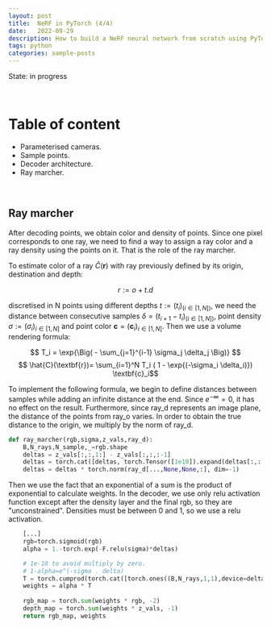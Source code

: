 ```yaml
---
layout: post
title:  NeRF in PyTorch (4/4)
date:   2022-09-29
description: How to build a NeRF neural network from scratch using PyTorch.
tags: python
categories: sample-posts
---
```


State: in progress

<p> <br> </p>

# Table of content

* Parameterised cameras.
* Sample points.
* Decoder architecture.
* Ray marcher.

<p> <br> </p>

## Ray marcher

After decoding points, we obtain color and density of points. Since one pixel corresponds
to one ray, we need to find a way to assign a ray color and a ray density using the 
points on it. That is the role of the ray marcher.


To estimate color of a ray $\hat{C}(\textbf{r})$ with ray previously defined by its origin, destination and depth: 

$$r := o + t.d$$ 

discretised in N points using different depths $t := (t_i)_{(i \in [1,N])}$, 
we need the distance between consecutive samples $\delta = ( t_{i+1} - t_i)_{(i \in [1,N])}$, 
point density $\sigma := (\sigma_i)_{i \in [1,N]}$ and point color $\textbf{c}= (\textbf{c}_i)_{i \in [1,N]}$. Then we use a volume rendering formula:

$$ T_i = \exp{\Big( - \sum_{j=1}^{i-1} \sigma_j \delta_j \Big)} $$
$$ \hat{C}(\textbf{r})= \sum_{i=1}^N T_i ( 1 - \exp{(-\sigma_i \delta_i)})  \textbf{c}_i$$

To implement the following formula, we begin to define distances between samples
 while adding an infinite distance at the end. Since $e^{-\infty}=0$, it has no 
 effect on the result. Furthermore, since ray_d represents an image plane, 
 the distance of the points from ray_o varies. In order to obtain the true 
 distance to the origin, we multiply by the norm of ray_d.

```python 
def ray_marcher(rgb,sigma,z_vals,ray_d):
    B,N_rays,N_sample,_=rgb.shape
    deltas = z_vals[:,:,1:] - z_vals[:,:,:-1]
    deltas = torch.cat([deltas, torch.Tensor([1e10]).expand(deltas[:,:,:1,:].shape).to(device=deltas.device)], -2)
    deltas = deltas * torch.norm(ray_d[...,None,None,:], dim=-1)
```

Then we use the fact that an exponential of a sum is the product of exponential to
calculate weights. In the decoder, we use only relu activation function except after
the density layer and the final rgb, so they are "unconstrained". Densities must be
between 0 and 1, so we use a relu activation.
```python 
    [...]
    rgb=torch.sigmoid(rgb)
    alpha = 1.-torch.exp(-F.relu(sigma)*deltas)

    # 1e-10 to avoid multiply by zero.
    # 1-alpha=e^(-sigma . delta)
    T = torch.cumprod(torch.cat([torch.ones((B,N_rays,1,1),device=deltas.device),1.-alpha+1e-10],-2),-2)[...,:-1,:]
    weights = alpha * T
    
    rgb_map = torch.sum(weights * rgb, -2)
    depth_map = torch.sum(weights * z_vals, -1)
    return rgb_map, weights
```